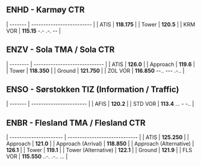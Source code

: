 ## ENHD - Karmøy CTR

| ------- | ------------------------- |
| ATIS    | **118.175**               |
| Tower   | **120.5**                 |
| KRM VOR | **115.15**   -.-  .-.  -- |

## ENZV - Sola TMA / Sola CTR

| -------- | ----------------------------- |
| ATIS     | **126.0**                     |
| Approach | **119.6**                     |
| Tower    | **118.350**                   |
| Ground   | **121.750**                   |
| ZOL VOR  | **116.850**   --..  ---  .-.. |

## ENSO - Sørstokken TIZ (Information / Traffic)

| ------- | ----------------------- |
| AFIS    | **120.2**               |
| STD VOR | **113.4**   ...  -  -.. |

## ENBR - Flesland TMA / Flesland CTR

| ---------------------- | ----------------------------- |
| ATIS                   | **125.250**                   |
| Approach               | **121.0**                     |
| Approach (Arrival)     | **118.850**                   |
| Approach (Alternative) | **126.1**                     |
| Tower                  | **119.1**                     |
| Tower (Alternative)    | **122.1**                     |
| Ground                 | **121.9**                     |
| FLS VOR                | **115.550**   ..-.  .-..  ... |
